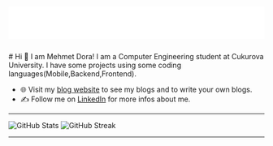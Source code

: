 <h1 align="center">
  <img src="https://github.com/Mehmetdora/Mehmetdora/blob/main/image.svg" alt="Mehmet Dora" />
</h1>
# Hi 👋 I am Mehmet Dora! 
I am a Computer Engineering student at Cukurova University. I have some projects using some coding languages(Mobile,Backend,Frontend).

- 🌐 Visit my [blog website](https://www.blogram.com.tr) to see my blogs and to write your own blogs.
- ✍️ Follow me on [LinkedIn](https://www.linkedin.com/in/mehmet-dora-699a02226) for more infos about me.

---

![GitHub Stats](https://github-readme-stats.vercel.app/api?username=Mehmetdora&show_icons=true&theme=dark)
![GitHub Streak](https://streak-stats.demolab.com/?user=Mehmetdora&theme=dark&hide_border=true)


---

